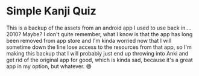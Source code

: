 Simple Kanji Quiz
=================

This is a backup of the assets from an android app I used to use back in....
2010? Maybe? I don't quite remember, what I know is that the app has long been
removed from app store and I'm kinda worried now that I will sometime down the
line lose access to the resources from that app, so I'm making this backup that
I will probably just end up throwing into Anki and get rid of the original app
for good, which is kinda sad, because it's a great app in my option, but
whatever. :smile:
